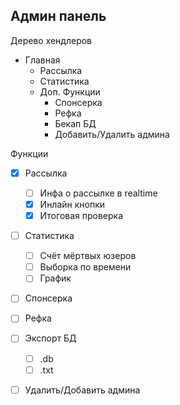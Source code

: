 ## Админ панель

Дерево хендлеров

- Главная
  - Рассылка
  - Статистика
  - Доп. Функции
    - Спонсерка
    - Рефка
    - Бекап БД
    - Добавить/Удалить админа


Функции

- [x] Рассылка
  - [ ] Инфа о рассылке в realtime
  - [x] Инлайн кнопки
  - [x] Итоговая проверка

- [ ] Статистика
  - [ ] Счёт мёртвых юзеров
  - [ ] Выборка по времени
  - [ ] График

- [ ] Спонсерка

- [ ] Рефка

- [ ] Экспорт БД
  - [ ] .db 
  - [ ] .txt 

- [ ] Удалить/Добавить админа
